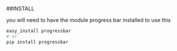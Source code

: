 ##INSTALL

you will need to have the module progress bar installed to use this

```bash
easy_install progressbar
# or
pip install progressbar
```
